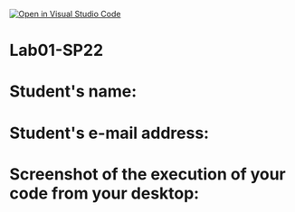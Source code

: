 [![Open in Visual Studio Code](https://classroom.github.com/assets/open-in-vscode-c66648af7eb3fe8bc4f294546bfd86ef473780cde1dea487d3c4ff354943c9ae.svg)](https://classroom.github.com/online_ide?assignment_repo_id=7978547&assignment_repo_type=AssignmentRepo)
# Lab01-SP22

# Student's name:

# Student's e-mail address:

# Screenshot of the execution of your code from your desktop:
